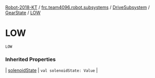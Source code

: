 [Robot-2018-KT](../../../index.md) / [frc.team4096.robot.subsystems](../../index.md) / [DriveSubsystem](../index.md) / [GearState](index.md) / [LOW](./-l-o-w.md)

# LOW

`LOW`

### Inherited Properties

| [solenoidState](solenoid-state.md) | `val solenoidState: Value` |

